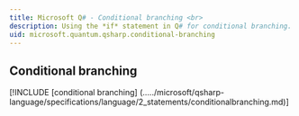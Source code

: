 ```yaml
---
title: Microsoft Q# - Conditional branching <br>
description: Using the *if* statement in Q# for conditional branching.  <br>
uid: microsoft.quantum.qsharp.conditional-branching
---
```


## Conditional branching

[!INCLUDE [conditional branching] (...../microsoft/qsharp-language/specifications/language/2_statements/conditionalbranching.md)]
